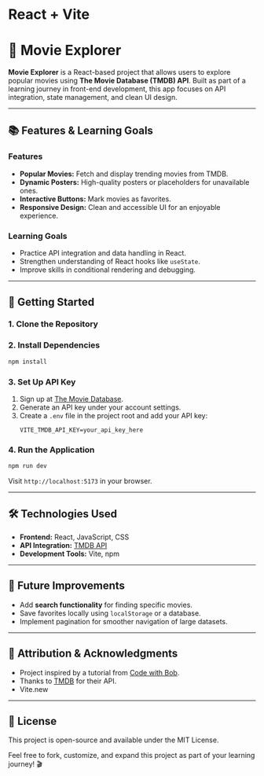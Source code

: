 # React + Vite

# 🎥 Movie Explorer  

**Movie Explorer** is a React-based project that allows users to explore popular movies using **The Movie Database (TMDB) API**. Built as part of a learning journey in front-end development, this app focuses on API integration, state management, and clean UI design.

---

## 📚 **Features & Learning Goals**  
### Features  
- **Popular Movies:** Fetch and display trending movies from TMDB.  
- **Dynamic Posters:** High-quality posters or placeholders for unavailable ones.  
- **Interactive Buttons:** Mark movies as favorites.  
- **Responsive Design:** Clean and accessible UI for an enjoyable experience.  

### Learning Goals  
- Practice API integration and data handling in React.  
- Strengthen understanding of React hooks like `useState`.  
- Improve skills in conditional rendering and debugging.  

---

## 🚀 **Getting Started**  
### 1. Clone the Repository  

### 2. Install Dependencies  
```bash
npm install
```

### 3. Set Up API Key  
1. Sign up at [The Movie Database](https://www.themoviedb.org/).  
2. Generate an API key under your account settings.  
3. Create a `.env` file in the project root and add your API key:  
   ```env
   VITE_TMDB_API_KEY=your_api_key_here
   ```

### 4. Run the Application  
```bash
npm run dev
```
Visit `http://localhost:5173` in your browser.

---

## 🛠️ **Technologies Used**  
- **Frontend:** React, JavaScript, CSS  
- **API Integration:** [TMDB API](https://www.themoviedb.org/documentation/api)  
- **Development Tools:** Vite, npm  

---

## 🌟 **Future Improvements**  
- Add **search functionality** for finding specific movies.  
- Save favorites locally using `localStorage` or a database.  
- Implement pagination for smoother navigation of large datasets.  

---

## 📝 **Attribution & Acknowledgments**  
- Project inspired by a tutorial from [Code with Bob](https://www.youtube.com/watch?v=G6D9cBaLViA&t=37s).  
- Thanks to [TMDB](https://www.themoviedb.org/) for their API.
- Vite.new

--- 

## 📜 **License**  
This project is open-source and available under the MIT License.  

Feel free to fork, customize, and expand this project as part of your learning journey! 🎬
